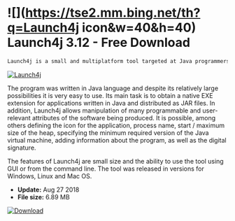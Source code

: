 # ![](https://tse2.mm.bing.net/th?q=Launch4j icon&w=40&h=40) Launch4j 3.12 - Free Download

```sh
Launch4j is a small and multiplatform tool targeted at Java programmers, enabling convenient packaging of JAR archives to EXE files. With its help, we will also configure the icon and welcome screen for our application, we will determine the required version of JRE, etc.
```
[![Launch4j](https://gallery.dpcdn.pl/imgc/Tools/32674/g_-_420x350_1.5_-_x20131030013851_0.png)](https://softexe.net/win/development-it/development-tools/launch4j:ahfa.html)

The program was written in Java language and despite its relatively large possibilities it is very easy to use. Its main task is to obtain a native EXE extension for applications written in Java and distributed as JAR files. In addition, Launch4j allows manipulation of many programmable and user-relevant attributes of the software being produced. It is possible, among others defining the icon for the application, process name, start / maximum size of the heap, specifying the minimum required version of the Java virtual machine, adding information about the program, as well as the digital signature.
 
 The features of Launch4j are small size and the ability to use the tool using GUI or from the command line. The tool was released in versions for Windows, Linux and Mac OS.


- **Update:** Aug 27 2018
- **File size:** 6.89 MB

[![Download](https://cdn.softexe.net/static/img/download.png)](https://softexe.net/win/development-it/development-tools/launch4j:ahfa.html)

